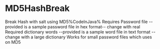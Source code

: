 # MD5HashBreak
Break Hash with salt using MD5%CodeInJava%
Requires Password file -- provided is a sample password file in hex format-- change with real
Required dictionary words --provided is a sample word file in text format -- change with a large dictionary
Works for small password files which uses on MD5
